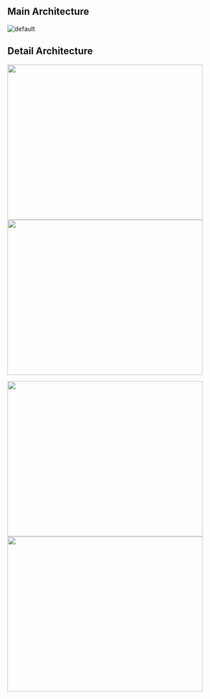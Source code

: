 ## Main Architecture
![default](https://user-images.githubusercontent.com/34855745/51539166-abeeea80-1e96-11e9-94c0-56a9e61eb82f.JPG)

## Detail Architecture
<img width="440" height="350" src="https://user-images.githubusercontent.com/34855745/51539602-bfe71c00-1e97-11e9-9914-8798df5c454d.JPG">  <img width="440" height="350" src="https://user-images.githubusercontent.com/34855745/51539610-c4abd000-1e97-11e9-9280-82eaea72283d.JPG">

<img width="440" height="350" src="https://user-images.githubusercontent.com/34855745/51539618-c9708400-1e97-11e9-93b5-bf65148bc3f2.JPG">  <img width="440" height="350" src="https://user-images.githubusercontent.com/34855745/51539696-02a8f400-1e98-11e9-839e-7a21b6ebf063.JPG">
